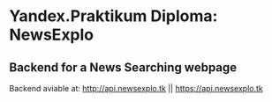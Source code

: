 # Yandex.Praktikum Diploma: NewsExplo

## Backend for a News Searching webpage

Backend aviable at:
<http://api.newsexplo.tk> || <https://api.newsexplo.tk>
